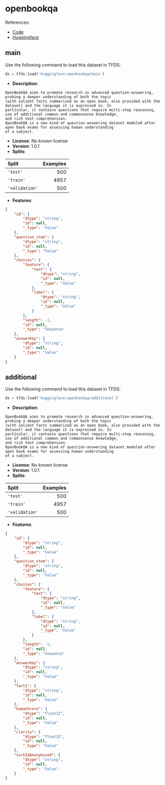 # openbookqa

References:

*   [Code](https://github.com/huggingface/datasets/blob/master/datasets/openbookqa)
*   [Huggingface](https://huggingface.co/datasets/openbookqa)


## main


Use the following command to load this dataset in TFDS:

```python
ds = tfds.load('huggingface:openbookqa/main')
```

*   **Description**:

```
OpenBookQA aims to promote research in advanced question-answering, probing a deeper understanding of both the topic
(with salient facts summarized as an open book, also provided with the dataset) and the language it is expressed in. In
particular, it contains questions that require multi-step reasoning, use of additional common and commonsense knowledge,
and rich text comprehension.
OpenBookQA is a new kind of question-answering dataset modeled after open book exams for assessing human understanding
of a subject.
```

*   **License**: No known license
*   **Version**: 1.0.1
*   **Splits**:

Split  | Examples
:----- | -------:
`'test'` | 500
`'train'` | 4957
`'validation'` | 500

*   **Features**:

```json
{
    "id": {
        "dtype": "string",
        "id": null,
        "_type": "Value"
    },
    "question_stem": {
        "dtype": "string",
        "id": null,
        "_type": "Value"
    },
    "choices": {
        "feature": {
            "text": {
                "dtype": "string",
                "id": null,
                "_type": "Value"
            },
            "label": {
                "dtype": "string",
                "id": null,
                "_type": "Value"
            }
        },
        "length": -1,
        "id": null,
        "_type": "Sequence"
    },
    "answerKey": {
        "dtype": "string",
        "id": null,
        "_type": "Value"
    }
}
```



## additional


Use the following command to load this dataset in TFDS:

```python
ds = tfds.load('huggingface:openbookqa/additional')
```

*   **Description**:

```
OpenBookQA aims to promote research in advanced question-answering, probing a deeper understanding of both the topic
(with salient facts summarized as an open book, also provided with the dataset) and the language it is expressed in. In
particular, it contains questions that require multi-step reasoning, use of additional common and commonsense knowledge,
and rich text comprehension.
OpenBookQA is a new kind of question-answering dataset modeled after open book exams for assessing human understanding
of a subject.
```

*   **License**: No known license
*   **Version**: 1.0.1
*   **Splits**:

Split  | Examples
:----- | -------:
`'test'` | 500
`'train'` | 4957
`'validation'` | 500

*   **Features**:

```json
{
    "id": {
        "dtype": "string",
        "id": null,
        "_type": "Value"
    },
    "question_stem": {
        "dtype": "string",
        "id": null,
        "_type": "Value"
    },
    "choices": {
        "feature": {
            "text": {
                "dtype": "string",
                "id": null,
                "_type": "Value"
            },
            "label": {
                "dtype": "string",
                "id": null,
                "_type": "Value"
            }
        },
        "length": -1,
        "id": null,
        "_type": "Sequence"
    },
    "answerKey": {
        "dtype": "string",
        "id": null,
        "_type": "Value"
    },
    "fact1": {
        "dtype": "string",
        "id": null,
        "_type": "Value"
    },
    "humanScore": {
        "dtype": "float32",
        "id": null,
        "_type": "Value"
    },
    "clarity": {
        "dtype": "float32",
        "id": null,
        "_type": "Value"
    },
    "turkIdAnonymized": {
        "dtype": "string",
        "id": null,
        "_type": "Value"
    }
}
```


